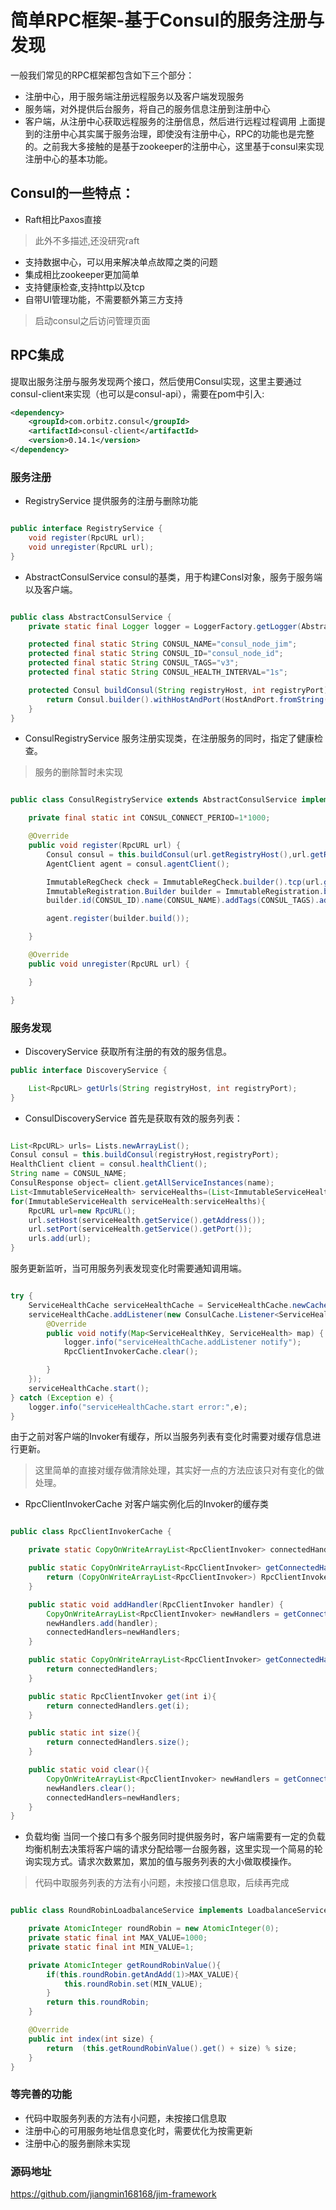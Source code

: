 # 简单RPC框架-基于Consul的服务注册与发现
一般我们常见的RPC框架都包含如下三个部分：
+ 注册中心，用于服务端注册远程服务以及客户端发现服务
+ 服务端，对外提供后台服务，将自己的服务信息注册到注册中心
+ 客户端，从注册中心获取远程服务的注册信息，然后进行远程过程调用
上面提到的注册中心其实属于服务治理，即使没有注册中心，RPC的功能也是完整的。之前我大多接触的是基于zookeeper的注册中心，这里基于consul来实现注册中心的基本功能。

## Consul的一些特点：
+ Raft相比Paxos直接

> 此外不多描述,还没研究raft

+ 支持数据中心，可以用来解决单点故障之类的问题
+ 集成相比zookeeper更加简单
+ 支持健康检查,支持http以及tcp
+ 自带UI管理功能，不需要额外第三方支持

>启动consul之后访问管理页面


## RPC集成
提取出服务注册与服务发现两个接口，然后使用Consul实现，这里主要通过consul-client来实现（也可以是consul-api），需要在pom中引入:
```xml
<dependency>
	<groupId>com.orbitz.consul</groupId>
	<artifactId>consul-client</artifactId>
	<version>0.14.1</version>
</dependency>
```
### 服务注册
+ RegistryService
提供服务的注册与删除功能
```java

public interface RegistryService {
    void register(RpcURL url);
    void unregister(RpcURL url);
}
```

+ AbstractConsulService
consul的基类，用于构建Consl对象，服务于服务端以及客户端。
```java

public class AbstractConsulService {
    private static final Logger logger = LoggerFactory.getLogger(AbstractConsulService.class);

    protected final static String CONSUL_NAME="consul_node_jim";
    protected final static String CONSUL_ID="consul_node_id";
    protected final static String CONSUL_TAGS="v3";
    protected final static String CONSUL_HEALTH_INTERVAL="1s";

    protected Consul buildConsul(String registryHost, int registryPort){
        return Consul.builder().withHostAndPort(HostAndPort.fromString(registryHost+":"+registryPort)).build();
    }
}
```

+ ConsulRegistryService
服务注册实现类，在注册服务的同时，指定了健康检查。
> 服务的删除暂时未实现

```java

public class ConsulRegistryService extends AbstractConsulService implements RegistryService {

    private final static int CONSUL_CONNECT_PERIOD=1*1000;

    @Override
    public void register(RpcURL url) {
        Consul consul = this.buildConsul(url.getRegistryHost(),url.getRegistryPort());
        AgentClient agent = consul.agentClient();

        ImmutableRegCheck check = ImmutableRegCheck.builder().tcp(url.getHost()+":"+url.getPort()).interval(CONSUL_HEALTH_INTERVAL).build();
        ImmutableRegistration.Builder builder = ImmutableRegistration.builder();
        builder.id(CONSUL_ID).name(CONSUL_NAME).addTags(CONSUL_TAGS).address(url.getHost()).port(url.getPort()).addChecks(check);

        agent.register(builder.build());

    }

    @Override
    public void unregister(RpcURL url) {

    }

}
```

### 服务发现
+ DiscoveryService
获取所有注册的有效的服务信息。
```java
public interface DiscoveryService {

    List<RpcURL> getUrls(String registryHost, int registryPort);
}
```

+ ConsulDiscoveryService
首先是获取有效的服务列表：
```java

List<RpcURL> urls= Lists.newArrayList();
Consul consul = this.buildConsul(registryHost,registryPort);
HealthClient client = consul.healthClient();
String name = CONSUL_NAME;
ConsulResponse object= client.getAllServiceInstances(name);
List<ImmutableServiceHealth> serviceHealths=(List<ImmutableServiceHealth>)object.getResponse();
for(ImmutableServiceHealth serviceHealth:serviceHealths){
    RpcURL url=new RpcURL();
    url.setHost(serviceHealth.getService().getAddress());
    url.setPort(serviceHealth.getService().getPort());
    urls.add(url);
}
```
服务更新监听，当可用服务列表发现变化时需要通知调用端。
```java

try {
    ServiceHealthCache serviceHealthCache = ServiceHealthCache.newCache(client, name);
    serviceHealthCache.addListener(new ConsulCache.Listener<ServiceHealthKey, ServiceHealth>() {
        @Override
        public void notify(Map<ServiceHealthKey, ServiceHealth> map) {
            logger.info("serviceHealthCache.addListener notify");
            RpcClientInvokerCache.clear();

        }
    });
    serviceHealthCache.start();
} catch (Exception e) {
    logger.info("serviceHealthCache.start error:",e);
}
```

由于之前对客户端的Invoker有缓存，所以当服务列表有变化时需要对缓存信息进行更新。
> 这里简单的直接对缓存做清除处理，其实好一点的方法应该只对有变化的做处理。

+ RpcClientInvokerCache
对客户端实例化后的Invoker的缓存类
```java

public class RpcClientInvokerCache {

    private static CopyOnWriteArrayList<RpcClientInvoker> connectedHandlers = new CopyOnWriteArrayList<>();

    public static CopyOnWriteArrayList<RpcClientInvoker> getConnectedHandlersClone(){
        return (CopyOnWriteArrayList<RpcClientInvoker>) RpcClientInvokerCache.getConnectedHandlers().clone();
    }

    public static void addHandler(RpcClientInvoker handler) {
        CopyOnWriteArrayList<RpcClientInvoker> newHandlers = getConnectedHandlersClone();
        newHandlers.add(handler);
        connectedHandlers=newHandlers;
    }

    public static CopyOnWriteArrayList<RpcClientInvoker> getConnectedHandlers(){
        return connectedHandlers;
    }

    public static RpcClientInvoker get(int i){
        return connectedHandlers.get(i);
    }

    public static int size(){
        return connectedHandlers.size();
    }

    public static void clear(){
        CopyOnWriteArrayList<RpcClientInvoker> newHandlers = getConnectedHandlersClone();
        newHandlers.clear();
        connectedHandlers=newHandlers;
    }
}
```

+ 负载均衡
当同一个接口有多个服务同时提供服务时，客户端需要有一定的负载均衡机制去决策将客户端的请求分配给哪一台服务器，这里实现一个简易的轮询实现方式。请求次数累加，累加的值与服务列表的大小做取模操作。

> 代码中取服务列表的方法有小问题，未按接口信息取，后续再完成

```java

public class RoundRobinLoadbalanceService implements LoadbalanceService {

    private AtomicInteger roundRobin = new AtomicInteger(0);
    private static final int MAX_VALUE=1000;
    private static final int MIN_VALUE=1;

    private AtomicInteger getRoundRobinValue(){
        if(this.roundRobin.getAndAdd(1)>MAX_VALUE){
            this.roundRobin.set(MIN_VALUE);
        }
        return this.roundRobin;
    }

    @Override
    public int index(int size) {
        return  (this.getRoundRobinValue().get() + size) % size;
    }
}
```

### 等完善的功能
+ 代码中取服务列表的方法有小问题，未按接口信息取
+ 注册中心的可用服务地址信息变化时，需要优化为按需更新
+ 注册中心的服务删除未实现

### 源码地址
https://github.com/jiangmin168168/jim-framework




